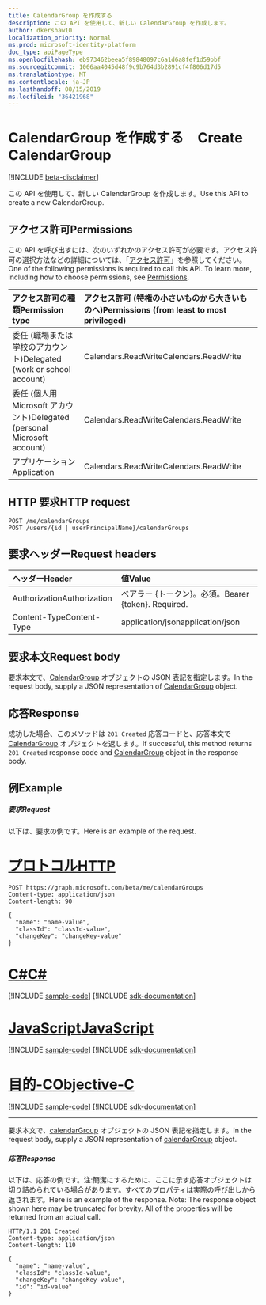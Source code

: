 ```yaml
---
title: CalendarGroup を作成する　
description: この API を使用して、新しい CalendarGroup を作成します。
author: dkershaw10
localization_priority: Normal
ms.prod: microsoft-identity-platform
doc_type: apiPageType
ms.openlocfilehash: eb973462beea5f89848097c6a1d6a8fef1d59bbf
ms.sourcegitcommit: 1066aa4045d48f9c9b764d3b2891cf4f806d17d5
ms.translationtype: MT
ms.contentlocale: ja-JP
ms.lasthandoff: 08/15/2019
ms.locfileid: "36421968"
---
```

# <a name="create-calendargroup"></a><span data-ttu-id="947fa-103">CalendarGroup を作成する　</span><span class="sxs-lookup"><span data-stu-id="947fa-103">Create CalendarGroup</span></span>

[!INCLUDE [beta-disclaimer](../../includes/beta-disclaimer.md)]

<span data-ttu-id="947fa-104">この API を使用して、新しい CalendarGroup を作成します。</span><span class="sxs-lookup"><span data-stu-id="947fa-104">Use this API to create a new CalendarGroup.</span></span>
## <a name="permissions"></a><span data-ttu-id="947fa-105">アクセス許可</span><span class="sxs-lookup"><span data-stu-id="947fa-105">Permissions</span></span>
<span data-ttu-id="947fa-p101">この API を呼び出すには、次のいずれかのアクセス許可が必要です。アクセス許可の選択方法などの詳細については、「[アクセス許可](/graph/permissions-reference)」を参照してください。</span><span class="sxs-lookup"><span data-stu-id="947fa-p101">One of the following permissions is required to call this API. To learn more, including how to choose permissions, see [Permissions](/graph/permissions-reference).</span></span>

|<span data-ttu-id="947fa-108">アクセス許可の種類</span><span class="sxs-lookup"><span data-stu-id="947fa-108">Permission type</span></span>      | <span data-ttu-id="947fa-109">アクセス許可 (特権の小さいものから大きいものへ)</span><span class="sxs-lookup"><span data-stu-id="947fa-109">Permissions (from least to most privileged)</span></span>              |
|:--------------------|:---------------------------------------------------------|
|<span data-ttu-id="947fa-110">委任 (職場または学校のアカウント)</span><span class="sxs-lookup"><span data-stu-id="947fa-110">Delegated (work or school account)</span></span> | <span data-ttu-id="947fa-111">Calendars.ReadWrite</span><span class="sxs-lookup"><span data-stu-id="947fa-111">Calendars.ReadWrite</span></span>    |
|<span data-ttu-id="947fa-112">委任 (個人用 Microsoft アカウント)</span><span class="sxs-lookup"><span data-stu-id="947fa-112">Delegated (personal Microsoft account)</span></span> | <span data-ttu-id="947fa-113">Calendars.ReadWrite</span><span class="sxs-lookup"><span data-stu-id="947fa-113">Calendars.ReadWrite</span></span>    |
|<span data-ttu-id="947fa-114">アプリケーション</span><span class="sxs-lookup"><span data-stu-id="947fa-114">Application</span></span> | <span data-ttu-id="947fa-115">Calendars.ReadWrite</span><span class="sxs-lookup"><span data-stu-id="947fa-115">Calendars.ReadWrite</span></span> |

## <a name="http-request"></a><span data-ttu-id="947fa-116">HTTP 要求</span><span class="sxs-lookup"><span data-stu-id="947fa-116">HTTP request</span></span>
<!-- { "blockType": "ignored" } -->
```http
POST /me/calendarGroups
POST /users/{id | userPrincipalName}/calendarGroups
```
## <a name="request-headers"></a><span data-ttu-id="947fa-117">要求ヘッダー</span><span class="sxs-lookup"><span data-stu-id="947fa-117">Request headers</span></span>
| <span data-ttu-id="947fa-118">ヘッダー</span><span class="sxs-lookup"><span data-stu-id="947fa-118">Header</span></span>       | <span data-ttu-id="947fa-119">値</span><span class="sxs-lookup"><span data-stu-id="947fa-119">Value</span></span> |
|:---------------|:--------|
| <span data-ttu-id="947fa-120">Authorization</span><span class="sxs-lookup"><span data-stu-id="947fa-120">Authorization</span></span>  | <span data-ttu-id="947fa-p102">ベアラー {トークン}。必須。</span><span class="sxs-lookup"><span data-stu-id="947fa-p102">Bearer {token}. Required.</span></span>  |
| <span data-ttu-id="947fa-123">Content-Type</span><span class="sxs-lookup"><span data-stu-id="947fa-123">Content-Type</span></span>  | <span data-ttu-id="947fa-124">application/json</span><span class="sxs-lookup"><span data-stu-id="947fa-124">application/json</span></span>  |

## <a name="request-body"></a><span data-ttu-id="947fa-125">要求本文</span><span class="sxs-lookup"><span data-stu-id="947fa-125">Request body</span></span>
<span data-ttu-id="947fa-126">要求本文で、[CalendarGroup](../resources/calendargroup.md) オブジェクトの JSON 表記を指定します。</span><span class="sxs-lookup"><span data-stu-id="947fa-126">In the request body, supply a JSON representation of [CalendarGroup](../resources/calendargroup.md) object.</span></span>

## <a name="response"></a><span data-ttu-id="947fa-127">応答</span><span class="sxs-lookup"><span data-stu-id="947fa-127">Response</span></span>

<span data-ttu-id="947fa-128">成功した場合、このメソッドは `201 Created` 応答コードと、応答本文で [CalendarGroup](../resources/calendargroup.md) オブジェクトを返します。</span><span class="sxs-lookup"><span data-stu-id="947fa-128">If successful, this method returns `201 Created` response code and [CalendarGroup](../resources/calendargroup.md) object in the response body.</span></span>

## <a name="example"></a><span data-ttu-id="947fa-129">例</span><span class="sxs-lookup"><span data-stu-id="947fa-129">Example</span></span>
##### <a name="request"></a><span data-ttu-id="947fa-130">要求</span><span class="sxs-lookup"><span data-stu-id="947fa-130">Request</span></span>
<span data-ttu-id="947fa-131">以下は、要求の例です。</span><span class="sxs-lookup"><span data-stu-id="947fa-131">Here is an example of the request.</span></span>

# <a name="httptabhttp"></a>[<span data-ttu-id="947fa-132">プロトコル</span><span class="sxs-lookup"><span data-stu-id="947fa-132">HTTP</span></span>](#tab/http)
<!-- {
  "blockType": "request",
  "name": "create_calendargroup_from_user"
}-->
```http
POST https://graph.microsoft.com/beta/me/calendarGroups
Content-type: application/json
Content-length: 90

{
  "name": "name-value",
  "classId": "classId-value",
  "changeKey": "changeKey-value"
}
```
# <a name="ctabcsharp"></a>[<span data-ttu-id="947fa-133">C#</span><span class="sxs-lookup"><span data-stu-id="947fa-133">C#</span></span>](#tab/csharp)
[!INCLUDE [sample-code](../includes/snippets/csharp/create-calendargroup-from-user-csharp-snippets.md)]
[!INCLUDE [sdk-documentation](../includes/snippets/snippets-sdk-documentation-link.md)]

# <a name="javascripttabjavascript"></a>[<span data-ttu-id="947fa-134">JavaScript</span><span class="sxs-lookup"><span data-stu-id="947fa-134">JavaScript</span></span>](#tab/javascript)
[!INCLUDE [sample-code](../includes/snippets/javascript/create-calendargroup-from-user-javascript-snippets.md)]
[!INCLUDE [sdk-documentation](../includes/snippets/snippets-sdk-documentation-link.md)]

# <a name="objective-ctabobjc"></a>[<span data-ttu-id="947fa-135">目的-C</span><span class="sxs-lookup"><span data-stu-id="947fa-135">Objective-C</span></span>](#tab/objc)
[!INCLUDE [sample-code](../includes/snippets/objc/create-calendargroup-from-user-objc-snippets.md)]
[!INCLUDE [sdk-documentation](../includes/snippets/snippets-sdk-documentation-link.md)]

---

<span data-ttu-id="947fa-136">要求本文で、[calendarGroup](../resources/calendargroup.md) オブジェクトの JSON 表記を指定します。</span><span class="sxs-lookup"><span data-stu-id="947fa-136">In the request body, supply a JSON representation of [calendarGroup](../resources/calendargroup.md) object.</span></span>
##### <a name="response"></a><span data-ttu-id="947fa-137">応答</span><span class="sxs-lookup"><span data-stu-id="947fa-137">Response</span></span>
<span data-ttu-id="947fa-p103">以下は、応答の例です。注:簡潔にするために、ここに示す応答オブジェクトは切り詰められている場合があります。すべてのプロパティは実際の呼び出しから返されます。</span><span class="sxs-lookup"><span data-stu-id="947fa-p103">Here is an example of the response. Note: The response object shown here may be truncated for brevity. All of the properties will be returned from an actual call.</span></span>
<!-- {
  "blockType": "response",
  "truncated": true,
  "@odata.type": "microsoft.graph.calendarGroup"
} -->
```http
HTTP/1.1 201 Created
Content-type: application/json
Content-length: 110

{
  "name": "name-value",
  "classId": "classId-value",
  "changeKey": "changeKey-value",
  "id": "id-value"
}
```

<!-- uuid: 8fcb5dbc-d5aa-4681-8e31-b001d5168d79
2015-10-25 14:57:30 UTC -->
<!--
{
  "type": "#page.annotation",
  "description": "Create CalendarGroup",
  "keywords": "",
  "section": "documentation",
  "tocPath": "",
  "suppressions": [
  ]
}
-->
